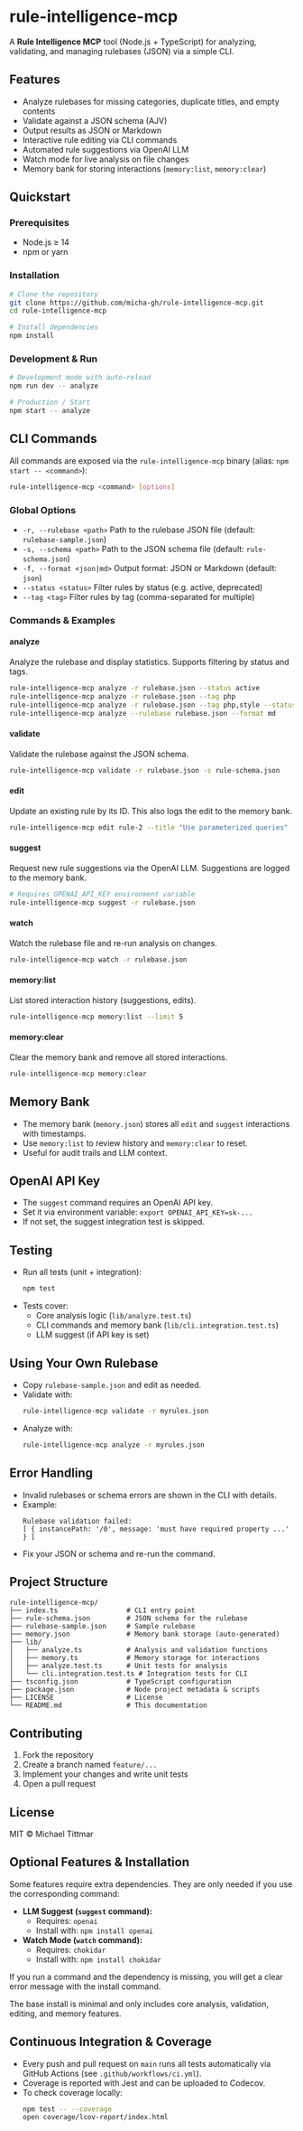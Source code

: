 # rule-intelligence-mcp

A **Rule Intelligence MCP** tool (Node.js + TypeScript) for analyzing, validating, and managing rulebases (JSON) via a simple CLI.

## Features

- Analyze rulebases for missing categories, duplicate titles, and empty contents
- Validate against a JSON schema (AJV)
- Output results as JSON or Markdown
- Interactive rule editing via CLI commands
- Automated rule suggestions via OpenAI LLM
- Watch mode for live analysis on file changes
- Memory bank for storing interactions (`memory:list`, `memory:clear`)

## Quickstart

### Prerequisites

- Node.js ≥ 14
- npm or yarn

### Installation

```bash
# Clone the repository
git clone https://github.com/micha-gh/rule-intelligence-mcp.git
cd rule-intelligence-mcp

# Install dependencies
npm install
```

### Development & Run

```bash
# Development mode with auto-reload
npm run dev -- analyze

# Production / Start
npm start -- analyze
```

## CLI Commands

All commands are exposed via the `rule-intelligence-mcp` binary (alias: `npm start -- <command>`):

```bash
rule-intelligence-mcp <command> [options]
```

### Global Options

- `-r, --rulebase <path>`  Path to the rulebase JSON file (default: `rulebase-sample.json`)
- `-s, --schema <path>`     Path to the JSON schema file (default: `rule-schema.json`)
- `-f, --format <json|md>`  Output format: JSON or Markdown (default: `json`)
- `--status <status>`       Filter rules by status (e.g. active, deprecated)
- `--tag <tag>`             Filter rules by tag (comma-separated for multiple)

### Commands & Examples

#### analyze
Analyze the rulebase and display statistics. Supports filtering by status and tags.
```bash
rule-intelligence-mcp analyze -r rulebase.json --status active
rule-intelligence-mcp analyze -r rulebase.json --tag php
rule-intelligence-mcp analyze -r rulebase.json --tag php,style --status active
rule-intelligence-mcp analyze --rulebase rulebase.json --format md
```

#### validate
Validate the rulebase against the JSON schema.
```bash
rule-intelligence-mcp validate -r rulebase.json -s rule-schema.json
```

#### edit <id>
Update an existing rule by its ID. This also logs the edit to the memory bank.
```bash
rule-intelligence-mcp edit rule-2 --title "Use parameterized queries" --severity high --tags security,database
```

#### suggest
Request new rule suggestions via the OpenAI LLM. Suggestions are logged to the memory bank.
```bash
# Requires OPENAI_API_KEY environment variable
rule-intelligence-mcp suggest -r rulebase.json
```

#### watch
Watch the rulebase file and re-run analysis on changes.
```bash
rule-intelligence-mcp watch -r rulebase.json
```

#### memory:list
List stored interaction history (suggestions, edits).
```bash
rule-intelligence-mcp memory:list --limit 5
```

#### memory:clear
Clear the memory bank and remove all stored interactions.
```bash
rule-intelligence-mcp memory:clear
```

## Memory Bank
- The memory bank (`memory.json`) stores all `edit` and `suggest` interactions with timestamps.
- Use `memory:list` to review history and `memory:clear` to reset.
- Useful for audit trails and LLM context.

## OpenAI API Key
- The `suggest` command requires an OpenAI API key.
- Set it via environment variable: `export OPENAI_API_KEY=sk-...`
- If not set, the suggest integration test is skipped.

## Testing
- Run all tests (unit + integration):
  ```bash
  npm test
  ```
- Tests cover:
  - Core analysis logic (`lib/analyze.test.ts`)
  - CLI commands and memory bank (`lib/cli.integration.test.ts`)
  - LLM suggest (if API key is set)

## Using Your Own Rulebase
- Copy `rulebase-sample.json` and edit as needed.
- Validate with:
  ```bash
  rule-intelligence-mcp validate -r myrules.json
  ```
- Analyze with:
  ```bash
  rule-intelligence-mcp analyze -r myrules.json
  ```

## Error Handling
- Invalid rulebases or schema errors are shown in the CLI with details.
- Example:
  ```
  Rulebase validation failed:
  [ { instancePath: '/0', message: 'must have required property ...' } ]
  ```
- Fix your JSON or schema and re-run the command.

## Project Structure
```
rule-intelligence-mcp/
├── index.ts                 # CLI entry point
├── rule-schema.json         # JSON schema for the rulebase
├── rulebase-sample.json     # Sample rulebase
├── memory.json              # Memory bank storage (auto-generated)
├── lib/
│   ├── analyze.ts           # Analysis and validation functions
│   ├── memory.ts            # Memory storage for interactions
│   ├── analyze.test.ts      # Unit tests for analysis
│   └── cli.integration.test.ts # Integration tests for CLI
├── tsconfig.json            # TypeScript configuration
├── package.json             # Node project metadata & scripts
├── LICENSE                  # License
└── README.md                # This documentation
```

## Contributing
1. Fork the repository
2. Create a branch named `feature/...`
3. Implement your changes and write unit tests
4. Open a pull request

## License
MIT © Michael Tittmar

## Optional Features & Installation

Some features require extra dependencies. They are only needed if you use the corresponding command:

- **LLM Suggest (`suggest` command):**
  - Requires: `openai`
  - Install with: `npm install openai`
- **Watch Mode (`watch` command):**
  - Requires: `chokidar`
  - Install with: `npm install chokidar`

If you run a command and the dependency is missing, you will get a clear error message with the install command.

The base install is minimal and only includes core analysis, validation, editing, and memory features.

## Continuous Integration & Coverage

- Every push and pull request on `main` runs all tests automatically via GitHub Actions (see `.github/workflows/ci.yml`).
- Coverage is reported with Jest and can be uploaded to Codecov.
- To check coverage locally:
  ```bash
  npm test -- --coverage
  open coverage/lcov-report/index.html
  ```